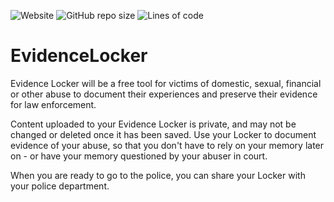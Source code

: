 ![Website](https://img.shields.io/website?url=https%3A%2F%2Fevidence-locker-staging.herokuapp.com)
![GitHub repo size](https://img.shields.io/github/repo-size/thecodeforge/evidencelocker) ![Lines of code](https://img.shields.io/tokei/lines/github.com/thecodeforge/evidencelocker)

# EvidenceLocker

Evidence Locker will be a free tool for victims of domestic, sexual, financial or other abuse to document their experiences and preserve their evidence for law enforcement.

Content uploaded to your Evidence Locker is private, and may not be changed or deleted once it has been saved. Use your Locker to document evidence of your abuse, so that you don't have to rely on your memory later on - or have your memory questioned by your abuser in court.

When you are ready to go to the police, you can share your Locker with your police department.
